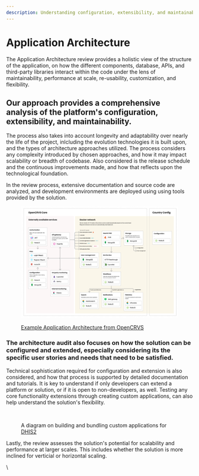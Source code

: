 ```yaml
---
description: Understanding configuration, extensibility, and maintainability
---
```


# Application Architecture

The Application Architecture review provides a holistic view of the structure of the application, on how the different components, database, APIs, and third-party libraries interact within the code under the lens of maintainability, performance at scale, re-usability, customization, and flexibility.

## Our approach provides a comprehensive analysis of the platform's configuration, extensibility, and maintainability.&#x20;

The process also takes into account longevity and adaptability over nearly the life of the project, inlcluding the evolution technologies it is built upon, and the types of architecture approaches utilized. The process considers any complexity introduced by chosen approaches, and how it may impact scalability or breadth of codebase. Also considered is the release schedule and the continuous improvements made, and how that reflects upon the technological foundation.

In the review process, extensive documentation and source code are analyzed, and development environments are deployed using using tools provided by the solution.&#x20;

<figure><img src="../.gitbook/assets/OpenCRVSApplicationArchitecture.png" alt=""><figcaption><p><a href="https://documentation.opencrvs.org/technology/architecture">Example Application Architecture from OpenCRVS</a> </p></figcaption></figure>

### The architecture audit also focuses on how the solution can be configured and extended, especially considering its the specific user stories and needs that need to be satisfied.&#x20;

Technical sophistication required for configuration and extension is also considered, and how that process is supported by detailed documentation and tutorials. It is key to understand if only developers can extend a platform or solution, or if it is open to non-developers, as well. Testing any core functionality extensions through creating custom applications, can also help understand the solution's flexibility.&#x20;

<figure><img src="https://lh7-us.googleusercontent.com/lesNZ6_61zyv3hdbSvD-NVlwVpiFqWwXFTqFpRv01B57EPrlefpIBsDwt7qp8nVYimlQB9SIy7p3LgiCv7AgVmpcaDOfxPsI3jzDf7f157LRgDMPrM3ezuN1f1I0BEaFyoSPL7LCRpTecvskah32b7s" alt=""><figcaption><p>A diagram on building and bundling custom applications for <a href="https://dhis2.org/">DHIS2</a></p></figcaption></figure>

Lastly, the review assesses the solution's potential for scalability and performance at larger scales. This includes whether the solution is more inclined for verticial or horizontal scaling.



\
